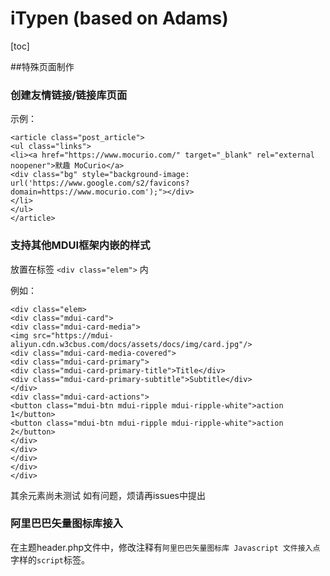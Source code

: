 # iTypen (based on Adams)

[toc]

##特殊页面制作

### 创建友情链接/链接库页面
示例：
```
<article class="post_article">
<ul class="links">
<li><a href="https://www.mocurio.com/" target="_blank" rel="external noopener">默趣 MoCurio</a>
<div class="bg" style="background-image: url('https://www.google.com/s2/favicons?domain=https://www.mocurio.com');"></div>
</li>
</ul>
</article>
```

### 支持其他MDUI框架内嵌的样式

放置在标签 ```<div class="elem">``` 内

例如：
```
<div class="elem>
<div class="mdui-card">
<div class="mdui-card-media">
<img src="https://mdui-aliyun.cdn.w3cbus.com/docs/assets/docs/img/card.jpg"/>
<div class="mdui-card-media-covered">
<div class="mdui-card-primary">
<div class="mdui-card-primary-title">Title</div>
<div class="mdui-card-primary-subtitle">Subtitle</div>
</div>
<div class="mdui-card-actions">
<button class="mdui-btn mdui-ripple mdui-ripple-white">action 1</button>
<button class="mdui-btn mdui-ripple mdui-ripple-white">action 2</button>
</div>
</div>
</div>
</div>
</div>
```
其余元素尚未测试 如有问题，烦请再issues中提出

### 阿里巴巴矢量图标库接入

在主题header.php文件中，修改注释有```阿里巴巴矢量图标库 Javascript 文件接入点```字样的```script```标签。
